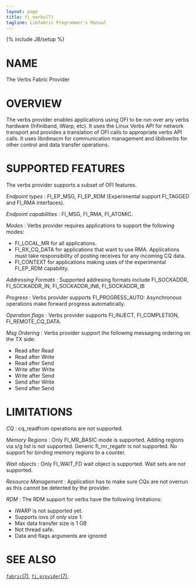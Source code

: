 ```yaml
---
layout: page
title: fi_verbs(7)
tagline: Libfabric Programmer's Manual
---
```

{% include JB/setup %}

# NAME

The Verbs Fabric Provider

# OVERVIEW

The verbs provider enables applications using OFI to be run over any verbs
hardware (Infiniband, iWarp, etc). It uses the Linux Verbs API for network
transport and provides a translation of OFI calls to appropriate verbs API calls.
It uses librdmacm for communication management and libibverbs for other control
and data transfer operations.

# SUPPORTED FEATURES

The verbs provider supports a subset of OFI features.

*Endpoint types*
: FI_EP_MSG, FI_EP_RDM (Experimental support FI_TAGGED and FI_RMA interfaces).

*Endpoint capabilities*
: FI_MSG, FI_RMA, FI_ATOMIC.

*Modes*
: Verbs provider requires applications to support the following modes:
  * FI_LOCAL_MR for all applications.
  * FI_RX_CQ_DATA for applications that want to use RMA. Applications must
    take responsibility of posting receives for any incoming CQ data.
  * FI_CONTEXT for applications making uses of the experimental FI_EP_RDM capability.

*Addressing Formats*
: Supported addresing formats include FI_SOCKADDR, FI_SOCKADDR_IN, FI_SOCKADDR_IN6,
  FI_SOCKADDR_IB

*Progress*
: Verbs provider supports FI_PROGRESS_AUTO: Asynchronous operations make forward
  progress automatically.

*Operation flags*
: Verbs provider supports FI_INJECT, FI_COMPLETION, FI_REMOTE_CQ_DATA.

*Msg Ordering*
: Verbs provider support the following messaging ordering on the TX side:
  * Read after Read
  * Read after Write
  * Read after Send
  * Write after Write
  * Write after Send
  * Send after Write
  * Send after Send

# LIMITATIONS

*CQ*
: cq_readfrom operations are not supported.

*Memory Regions*
: Only FI_MR_BASIC mode is supported. Adding regions via s/g list is not supported.
  Generic fi_mr_regattr is not supported. No support for binding memory regions to
  a counter.

*Wait objects*
: Only FI_WAIT_FD wait object is supported. Wait sets are not supported.

*Resource Management*
: Application has to make sure CQs are not overrun as this cannot be detected
  by the provider.

*RDM*
: The RDM support for verbs have the following limitations:
  * iWARP is not supported yet.
  * Supports iovs of only size 1.
  * Max data transfer size is 1 GB
  * Not thread safe.
  * Data and flags arguments are ignored

# SEE ALSO

[`fabric`(7)](fabric.7.html),
[`fi_provider`(7)](fi_provider.7.html),
